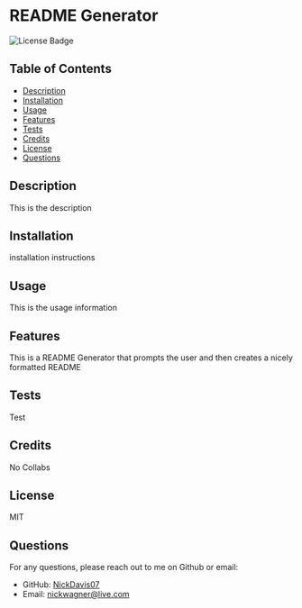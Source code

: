 
# README Generator

![License Badge](https://img.shields.io/badge/license-MIT-blue)

## Table of Contents
- [Description](#description)
- [Installation](#installation)
- [Usage](#usage)
- [Features](#features)
- [Tests](#tests)
- [Credits](#credits)
- [License](#license)
- [Questions](#questions)

## Description
This is the description

## Installation
installation instructions

## Usage
This is the usage information

## Features
This is a README Generator that prompts the user and then creates a nicely formatted README

## Tests
Test

## Credits
No Collabs

## License
MIT

## Questions
For any questions, please reach out to me on Github or email:

- GitHub: [NickDavis07](https://github.com/NickDavis07)
- Email: nickwagner@live.com

